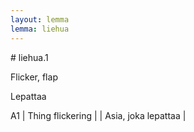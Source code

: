 ```yaml
---
layout: lemma
lemma: liehua
---
```


<div class="sense">
# <span class="sensename">liehua.1</span>

<span class="description">Flicker, flap</span>

<span class="description">Lepattaa</span>

A1 | Thing flickering |   | Asia, joka lepattaa |  

</div>

